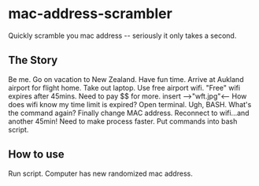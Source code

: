 # mac-address-scrambler
Quickly scramble you mac address -- seriously it only takes a second.

## The Story
Be me.
Go on vacation to New Zealand.
Have fun time.
Arrive at Aukland airport for flight home.
Take out laptop. Use free airport wifi.
"Free" wifi expires after 45mins. Need to pay $$ for more.
insert -->"wft.jpg"<--
How does wifi know my time limit is expired?
Open terminal.
Ugh, BASH. What's the command again?
Finally change MAC address.
Reconnect to wifi...and another 45min!
Need to make process faster. 
Put commands into bash script.

## How to use
Run script. Computer has new randomized mac address.
